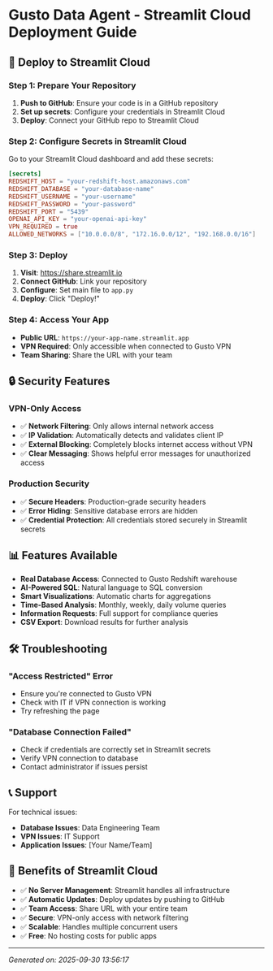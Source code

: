 
# Gusto Data Agent - Streamlit Cloud Deployment Guide

## 🚀 Deploy to Streamlit Cloud

### Step 1: Prepare Your Repository
1. **Push to GitHub**: Ensure your code is in a GitHub repository
2. **Set up secrets**: Configure your credentials in Streamlit Cloud
3. **Deploy**: Connect your GitHub repo to Streamlit Cloud

### Step 2: Configure Secrets in Streamlit Cloud
Go to your Streamlit Cloud dashboard and add these secrets:

```toml
[secrets]
REDSHIFT_HOST = "your-redshift-host.amazonaws.com"
REDSHIFT_DATABASE = "your-database-name"
REDSHIFT_USERNAME = "your-username"
REDSHIFT_PASSWORD = "your-password"
REDSHIFT_PORT = "5439"
OPENAI_API_KEY = "your-openai-api-key"
VPN_REQUIRED = true
ALLOWED_NETWORKS = ["10.0.0.0/8", "172.16.0.0/12", "192.168.0.0/16"]
```

### Step 3: Deploy
1. **Visit**: https://share.streamlit.io
2. **Connect GitHub**: Link your repository
3. **Configure**: Set main file to `app.py`
4. **Deploy**: Click "Deploy!"

### Step 4: Access Your App
- **Public URL**: `https://your-app-name.streamlit.app`
- **VPN Required**: Only accessible when connected to Gusto VPN
- **Team Sharing**: Share the URL with your team

## 🔒 Security Features

### VPN-Only Access
- ✅ **Network Filtering**: Only allows internal network access
- ✅ **IP Validation**: Automatically detects and validates client IP
- ✅ **External Blocking**: Completely blocks internet access without VPN
- ✅ **Clear Messaging**: Shows helpful error messages for unauthorized access

### Production Security
- ✅ **Secure Headers**: Production-grade security headers
- ✅ **Error Hiding**: Sensitive database errors are hidden
- ✅ **Credential Protection**: All credentials stored securely in Streamlit secrets

## 📊 Features Available

- **Real Database Access**: Connected to Gusto Redshift warehouse
- **AI-Powered SQL**: Natural language to SQL conversion
- **Smart Visualizations**: Automatic charts for aggregations
- **Time-Based Analysis**: Monthly, weekly, daily volume queries
- **Information Requests**: Full support for compliance queries
- **CSV Export**: Download results for further analysis

## 🛠️ Troubleshooting

### "Access Restricted" Error
- Ensure you're connected to Gusto VPN
- Check with IT if VPN connection is working
- Try refreshing the page

### "Database Connection Failed"
- Check if credentials are correctly set in Streamlit secrets
- Verify VPN connection to database
- Contact administrator if issues persist

## 📞 Support

For technical issues:
- **Database Issues**: Data Engineering Team
- **VPN Issues**: IT Support  
- **Application Issues**: [Your Name/Team]

## 🎉 Benefits of Streamlit Cloud

- ✅ **No Server Management**: Streamlit handles all infrastructure
- ✅ **Automatic Updates**: Deploy updates by pushing to GitHub
- ✅ **Team Access**: Share URL with your entire team
- ✅ **Secure**: VPN-only access with network filtering
- ✅ **Scalable**: Handles multiple concurrent users
- ✅ **Free**: No hosting costs for public apps

---
*Generated on: 2025-09-30 13:56:17*
